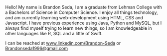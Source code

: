 Hello! My name is Brandon Seda, I am a graduate from Lehman College with a Bachelors of Science in Computer Science. 
I enjoy all things technology, and am currently learning web-development using HTML, CSS and Javascript. 
I have previous experience using Java, Python and MySQL, but I always find myself trying to learn new things,
so I am knowledgeable in other languages like R, SQL and a little of Swift.

I can be reached at www.linkedin.com/Brandon-Seda or Brandonseda1996@gmail.com

